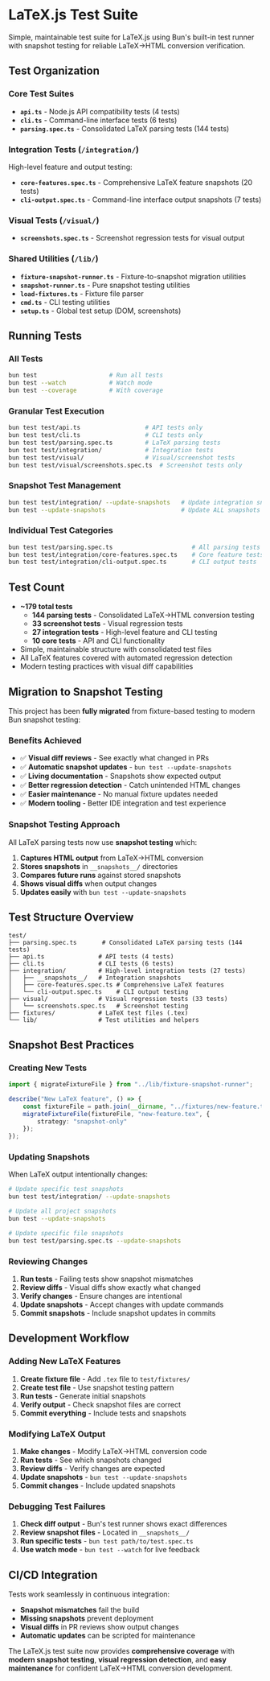 # LaTeX.js Test Suite

Simple, maintainable test suite for LaTeX.js using Bun's built-in test runner with snapshot testing for reliable LaTeX→HTML conversion verification.

## Test Organization

### Core Test Suites
- **`api.ts`** - Node.js API compatibility tests (4 tests)
- **`cli.ts`** - Command-line interface tests (6 tests) 
- **`parsing.spec.ts`** - Consolidated LaTeX parsing tests (144 tests)

### Integration Tests (`/integration/`)
High-level feature and output testing:
- **`core-features.spec.ts`** - Comprehensive LaTeX feature snapshots (20 tests)
- **`cli-output.spec.ts`** - Command-line interface output snapshots (7 tests)

### Visual Tests (`/visual/`)
- **`screenshots.spec.ts`** - Screenshot regression tests for visual output

### Shared Utilities (`/lib/`)
- **`fixture-snapshot-runner.ts`** - Fixture-to-snapshot migration utilities
- **`snapshot-runner.ts`** - Pure snapshot testing utilities
- **`load-fixtures.ts`** - Fixture file parser
- **`cmd.ts`** - CLI testing utilities
- **`setup.ts`** - Global test setup (DOM, screenshots)

## Running Tests

### All Tests
```bash
bun test                    # Run all tests
bun test --watch            # Watch mode
bun test --coverage         # With coverage
```

### Granular Test Execution
```bash
bun test test/api.ts                  # API tests only
bun test test/cli.ts                  # CLI tests only
bun test test/parsing.spec.ts         # LaTeX parsing tests
bun test test/integration/            # Integration tests
bun test test/visual/                 # Visual/screenshot tests
bun test test/visual/screenshots.spec.ts  # Screenshot tests only
```

### Snapshot Test Management
```bash
bun test test/integration/ --update-snapshots   # Update integration snapshots
bun test --update-snapshots                     # Update ALL snapshots in project
```

### Individual Test Categories
```bash
bun test test/parsing.spec.ts                      # All parsing tests
bun test test/integration/core-features.spec.ts    # Core feature tests
bun test test/integration/cli-output.spec.ts       # CLI output tests
```

## Test Count
- **~179 total tests**
  - **144 parsing tests** - Consolidated LaTeX→HTML conversion testing
  - **33 screenshot tests** - Visual regression tests  
  - **27 integration tests** - High-level feature and CLI testing
  - **10 core tests** - API and CLI functionality
- Simple, maintainable structure with consolidated test files
- All LaTeX features covered with automated regression detection
- Modern testing practices with visual diff capabilities

## Migration to Snapshot Testing

This project has been **fully migrated** from fixture-based testing to modern Bun snapshot testing:

### Benefits Achieved
- ✅ **Visual diff reviews** - See exactly what changed in PRs
- ✅ **Automatic snapshot updates** - `bun test --update-snapshots`
- ✅ **Living documentation** - Snapshots show expected output
- ✅ **Better regression detection** - Catch unintended HTML changes
- ✅ **Easier maintenance** - No manual fixture updates needed
- ✅ **Modern tooling** - Better IDE integration and test experience

### Snapshot Testing Approach
All LaTeX parsing tests now use **snapshot testing** which:
1. **Captures HTML output** from LaTeX→HTML conversion
2. **Stores snapshots** in `__snapshots__/` directories
3. **Compares future runs** against stored snapshots  
4. **Shows visual diffs** when output changes
5. **Updates easily** with `bun test --update-snapshots`

## Test Structure Overview

```
test/
├── parsing.spec.ts       # Consolidated LaTeX parsing tests (144 tests)
├── api.ts               # API tests (4 tests)
├── cli.ts               # CLI tests (6 tests)
├── integration/         # High-level integration tests (27 tests)
│   ├── __snapshots__/   # Integration snapshots
│   ├── core-features.spec.ts # Comprehensive LaTeX features
│   └── cli-output.spec.ts    # CLI output testing
├── visual/              # Visual regression tests (33 tests)
│   └── screenshots.spec.ts   # Screenshot testing
├── fixtures/            # LaTeX test files (.tex)
└── lib/                 # Test utilities and helpers
```

## Snapshot Best Practices

### Creating New Tests
```typescript
import { migrateFixtureFile } from "../lib/fixture-snapshot-runner";

describe("New LaTeX feature", () => {
	const fixtureFile = path.join(__dirname, "../fixtures/new-feature.tex");
	migrateFixtureFile(fixtureFile, "new-feature.tex", {
		strategy: "snapshot-only"
	});
});
```

### Updating Snapshots
When LaTeX output intentionally changes:
```bash
# Update specific test snapshots
bun test test/integration/ --update-snapshots

# Update all project snapshots
bun test --update-snapshots

# Update specific file snapshots
bun test test/parsing.spec.ts --update-snapshots
```

### Reviewing Changes
1. **Run tests** - Failing tests show snapshot mismatches
2. **Review diffs** - Visual diffs show exactly what changed
3. **Verify changes** - Ensure changes are intentional
4. **Update snapshots** - Accept changes with update commands
5. **Commit snapshots** - Include snapshot updates in commits

## Development Workflow

### Adding New LaTeX Features
1. **Create fixture file** - Add `.tex` file to `test/fixtures/`
2. **Create test file** - Use snapshot testing pattern
3. **Run tests** - Generate initial snapshots
4. **Verify output** - Check snapshot files are correct
5. **Commit everything** - Include tests and snapshots

### Modifying LaTeX Output
1. **Make changes** - Modify LaTeX→HTML conversion code
2. **Run tests** - See which snapshots changed
3. **Review diffs** - Verify changes are expected
4. **Update snapshots** - `bun test --update-snapshots`
5. **Commit changes** - Include updated snapshots

### Debugging Test Failures
1. **Check diff output** - Bun's test runner shows exact differences
2. **Review snapshot files** - Located in `__snapshots__/`
3. **Run specific tests** - `bun test path/to/test.spec.ts`
4. **Use watch mode** - `bun test --watch` for live feedback

## CI/CD Integration

Tests work seamlessly in continuous integration:
- **Snapshot mismatches** fail the build
- **Missing snapshots** prevent deployment
- **Visual diffs** in PR reviews show output changes
- **Automatic updates** can be scripted for maintenance

The LaTeX.js test suite now provides **comprehensive coverage** with **modern snapshot testing**, **visual regression detection**, and **easy maintenance** for confident LaTeX→HTML conversion development.